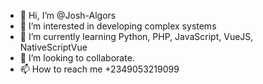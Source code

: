 - 👋 Hi, I’m @Josh-Algors
- 👀 I’m interested in developing complex systems
- 🌱 I’m currently learning Python, PHP, JavaScript, VueJS, NativeScriptVue
- 💞️ I’m looking to collaborate.
- 📫 How to reach me +2349053219099

<!---
Josh-Algors/Josh-Algors is a ✨ special ✨ repository because its `README.md` (this file) appears on your GitHub profile.
You can click the Preview link to take a look at your changes.
--->
